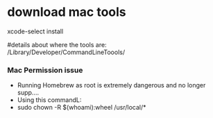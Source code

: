 # download mac tools 

xcode-select install 

#details about where the tools are: /Library/Developer/CommandLineToools/

### Mac Permission issue 
   - Running Homebrew as root is extremely dangerous and no longer supp....
   - Using this commandL: 
   - sudo chown -R $(whoami):wheel /usr/local/*
